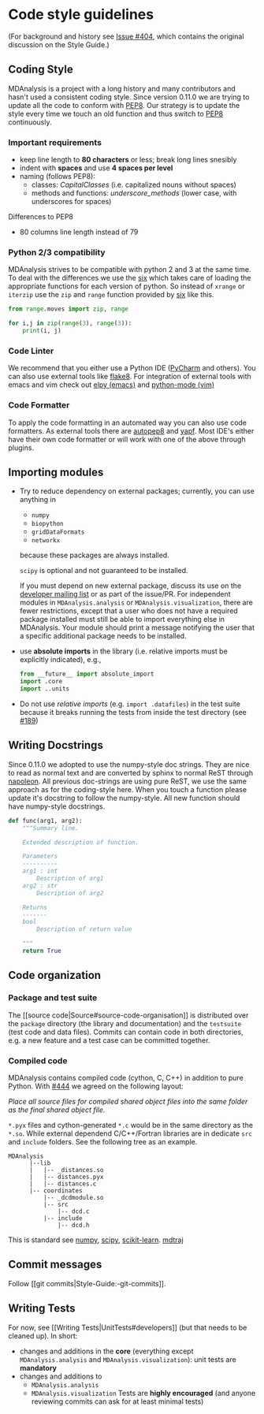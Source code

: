 # Code style guidelines

(For background and history see [Issue #404](/MDAnalysis/mdanalysis/issues/404), which contains the original discussion on the Style Guide.)

## Coding Style

MDAnalysis is a project with a long history and many contributors and hasn't used a consistent coding style. Since version 0.11.0 we are trying to update all the code to conform with [PEP8](http://legacy.python.org/dev/peps/pep-0008/). Our strategy is to update the style every time we touch an old function and thus switch
to [PEP8](http://legacy.python.org/dev/peps/pep-0008/) continuously.

### Important requirements

* keep line length to **80 characters** or less; break long lines snesibly
* indent with **spaces** and use **4 spaces per level**
* naming (follows PEP8): 
  * classes: *CapitalClasses* (i.e. capitalized nouns without spaces)
  * methods and functions: *underscore_methods* (lower case, with underscores for spaces)

Differences to PEP8
* 80 columns line length instead of 79

### Python 2/3 compatibility

MDAnalysis strives to be compatible with python 2 and 3 at the same time. To deal with the differences
we use the [six](https://pypi.python.org/pypi/six) which takes care of loading the appropriate functions for each version of python. So instead of `xrange` or `iterzip` use the `zip` and `range` function provided by [six](https://pypi.python.org/pypi/six) like this.

```python
from range.moves import zip, range

for i,j in zip(range(3), range(3)):
    print(i, j)
```

### Code Linter

We recommend that you either use a Python IDE ([PyCharm](https://www.jetbrains.com/pycharm/) and others). You can also use external tools like [flake8](http://flake8.readthedocs.org/en/latest/). For integration of external tools with emacs and vim check out [elpy (emacs)](https://github.com/jorgenschaefer/elpy) and [python-mode (vim)](https://github.com/klen/python-mode)

### Code Formatter

To apply the code formatting in an automated way you can also use code formatters. As external tools there are [autopep8](https://github.com/hhatto/autopep8) and [yapf](https://github.com/google/yapf). Most IDE's either have their own code formatter or will work with one of the above through plugins.

## Importing modules

* Try to reduce dependency on external packages; currently, you can use anything in 

   * `numpy`
   * `biopython`
   * `gridDataFormats`
   * `networkx`

  because these packages are always installed.
 
  `scipy` is optional and not guaranteed to be installed.

  If you must depend on new external package, discuss its use on the [developer mailing list](http://developers.mdanalysis.org) or as part of the issue/PR. For independent modules in `MDAnalysis.analysis` or `MDAnalysis.visualization`, there are fewer restrictions, except that a user who does not have a required package installed must still be able to import everything else in MDAnalysis. Your module should print a message notifying the user that a specific additional package needs to be installed.

* use **absolute imports** in the library (i.e. relative imports must be explicitly indicated), e.g.,
  ```python
  from __future__ import absolute_import
  import .core
  import ..units
  ```

* Do not use *relative imports* (e.g. ``import .datafiles``) in the test suite because it breaks running the tests from inside the test directory (see [#189](MDAnalysis/mdanalysis/issues/189))

## Writing Docstrings

Since 0.11.0 we adopted to use the numpy-style doc strings. They are nice to read as normal text and are converted by sphinx to normal ReST through [napoleon](http://sphinxcontrib-napoleon.readthedocs.org/en/latest/index.html). All previous doc-strings are using pure ReST, we use the same approach as for the coding-style here. When you touch a function please update it's docstring to follow the numpy-style. All new function
should have numpy-style docstrings.

```python
def func(arg1, arg2):
    """Summary line.

    Extended description of function.

    Parameters
    ----------
    arg1 : int
        Description of arg1
    arg2 : str
        Description of arg2

    Returns
    -------
    bool
        Description of return value

    """
    return True
```

## Code organization
### Package and test suite
The [[source code|Source#source-code-organisation]] is distributed over the `package` directory (the library and documentation) and the `testsuite` (test code and data files). Commits can contain code in both directories, e.g. a new feature and a test case can be committed together.

### Compiled code
MDAnalysis contains compiled code (cython, C, C++) in addition to pure Python. With [#444](/MDAnalysis/mdanalysis/issues/444) we agreed on the following layout:

*Place all source files for compiled shared object files into the same folder as the final shared object file.*

`*.pyx` files and cython-generated `*.c` would be in the same directory as the `*.so`. While external dependend C/C++/Fortran libraries are in dedicate `src` and `include` folders. See the following tree as an example.

```
MDAnalysis 
      |--lib
      |   |-- _distances.so
      |   |-- distances.pyx
      |   |-- distances.c
      |-- coordinates
          |-- _dcdmodule.so
          |-- src
              |-- dcd.c
          |-- include
              |-- dcd.h
```


This is standard see [numpy](https://github.com/numpy/numpy/tree/master/numpy/linalg/lapack_lite), [scipy](https://github.com/scipy/scipy/tree/master/scipy/spatial), [scikit-learn](https://github.com/scikit-learn/scikit-learn/tree/master/sklearn/svm/src). [mdtraj](https://github.com/mdtraj/mdtraj/tree/master/mdtraj/formats/xtc)

## Commit messages

Follow [[git commits|Style-Guide:-git-commits]].

## Writing Tests

For now, see [[Writing Tests|UnitTests#developers]] (but that needs to be cleaned up). In short:

* changes and additions in the **core** (everything except `MDAnalysis.analysis` and `MDAnalysis.visualization`): unit tests are **mandatory**
* changes and additions to 
   * `MDAnalysis.analysis`
   * `MDAnalysis.visualization`
  Tests are **highly encouraged** (and anyone reviewing commits can ask for at least minimal tests)
